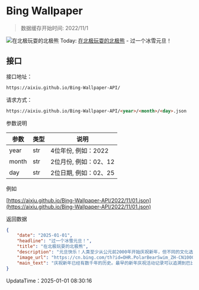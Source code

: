 # Bing Wallpaper

> 数据缓存开始时间: 2022/11/1

![在北极玩耍的北极熊](https://cn.bing.com/th?id=OHR.PolarBearSwim_ZH-CN1000349057_1920x1080.webp)
Today: [在北极玩耍的北极熊](https://cn.bing.com/th?id=OHR.PolarBearSwim_ZH-CN1000349057_1920x1080.webp) - 过一个冰雪元旦！

## 接口

接口地址：

```html
https://aixiu.github.io/Bing-Wallpaper-API/
```

请求方式：

```html
https://aixiu.github.io/Bing-Wallpaper-API/<year>/<month>/<day>.json
```

参数说明

| 参数 | 类型 | 说明 |
| - | - | - |
| year | str | 4位年份, 例如：2022 |
| month | str | 2位月份, 例如：02、12 |
| day | str | 2位日期, 例如：02、25 |

例如

[https://aixiu.github.io/Bing-Wallpaper-API/2022/11/01.json](https://aixiu.github.io/Bing-Wallpaper-API/2022/11/01.json)

返回数据

```json
{
    "date": "2025-01-01",
    "headline": "过一个冰雪元旦！",
    "title": "在北极玩耍的北极熊",
    "description": "元旦快乐！人类至少从公元前2000年开始庆祝新年，但不同的文化选择了与不同日期，通常与春分或是月相周期相关。公元前153年，罗马人将1月1日定为新年的开始，但在中世纪的欧洲，这一习俗逐渐被冷落。然而，自1582年起随着广泛采用格里高里历（公历），今天成为世界上大部分地区庆祝新年的日子。除了观看烟花、喝香槟和许下新年愿望外，其他全球性的传统还包括了品尝象征幸运的美食和互相赠送礼物。",
    "image_url": "https://cn.bing.com/th?id=OHR.PolarBearSwim_ZH-CN1000349057_1920x1080.webp",
    "main_text": "庆祝新年已经有数千年的历史。最早的新年庆祝活动记录可以追溯到巴比伦时期。"
}
```

UpdataTime：2025-01-01 08:30:16
